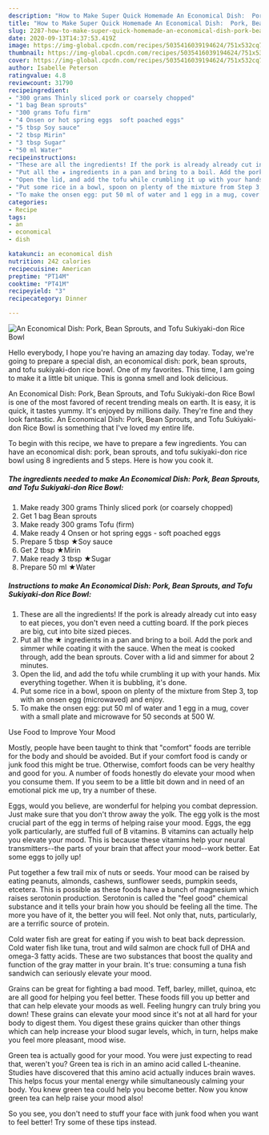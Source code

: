 ```yaml
---
description: "How to Make Super Quick Homemade An Economical Dish:  Pork, Bean Sprouts, and Tofu Sukiyaki-don Rice Bowl"
title: "How to Make Super Quick Homemade An Economical Dish:  Pork, Bean Sprouts, and Tofu Sukiyaki-don Rice Bowl"
slug: 2287-how-to-make-super-quick-homemade-an-economical-dish-pork-bean-sprouts-and-tofu-sukiyaki-don-rice-bowl
date: 2020-09-13T14:37:53.419Z
image: https://img-global.cpcdn.com/recipes/5035416039194624/751x532cq70/an-economical-dish-pork-bean-sprouts-and-tofu-sukiyaki-don-rice-bowl-recipe-main-photo.jpg
thumbnail: https://img-global.cpcdn.com/recipes/5035416039194624/751x532cq70/an-economical-dish-pork-bean-sprouts-and-tofu-sukiyaki-don-rice-bowl-recipe-main-photo.jpg
cover: https://img-global.cpcdn.com/recipes/5035416039194624/751x532cq70/an-economical-dish-pork-bean-sprouts-and-tofu-sukiyaki-don-rice-bowl-recipe-main-photo.jpg
author: Isabelle Peterson
ratingvalue: 4.8
reviewcount: 31790
recipeingredient:
- "300 grams Thinly sliced pork or coarsely chopped"
- "1 bag Bean sprouts"
- "300 grams Tofu firm"
- "4 Onsen or hot spring eggs  soft poached eggs"
- "5 tbsp Soy sauce"
- "2 tbsp Mirin"
- "3 tbsp Sugar"
- "50 ml Water"
recipeinstructions:
- "These are all the ingredients! If the pork is already already cut into easy to eat pieces, you don&#39;t even need a cutting board. If the pork pieces are big, cut into bite sized pieces."
- "Put all the ★ ingredients in a pan and bring to a boil. Add the pork and simmer while coating it with the sauce. When the meat is cooked through, add the bean sprouts. Cover with a lid and simmer for about 2 minutes."
- "Open the lid, and add the tofu while crumbling it up with your hands. Mix everything together. When it is bubbling, it&#39;s done."
- "Put some rice in a bowl, spoon on plenty of the mixture from Step 3, top with an onsen egg (microwaved) and enjoy."
- "To make the onsen egg: put 50 ml of water and 1 egg in a mug, cover with a small plate and microwave for 50 seconds at 500 W."
categories:
- Recipe
tags:
- an
- economical
- dish

katakunci: an economical dish 
nutrition: 242 calories
recipecuisine: American
preptime: "PT14M"
cooktime: "PT41M"
recipeyield: "3"
recipecategory: Dinner

---
```



![An Economical Dish:  Pork, Bean Sprouts, and Tofu Sukiyaki-don Rice Bowl](https://img-global.cpcdn.com/recipes/5035416039194624/751x532cq70/an-economical-dish-pork-bean-sprouts-and-tofu-sukiyaki-don-rice-bowl-recipe-main-photo.jpg)

Hello everybody, I hope you're having an amazing day today. Today, we're going to prepare a special dish, an economical dish:  pork, bean sprouts, and tofu sukiyaki-don rice bowl. One of my favorites. This time, I am going to make it a little bit unique. This is gonna smell and look delicious.



An Economical Dish:  Pork, Bean Sprouts, and Tofu Sukiyaki-don Rice Bowl is one of the most favored of recent trending meals on earth. It is easy, it is quick, it tastes yummy. It's enjoyed by millions daily. They're fine and they look fantastic. An Economical Dish:  Pork, Bean Sprouts, and Tofu Sukiyaki-don Rice Bowl is something that I've loved my entire life.


To begin with this recipe, we have to prepare a few ingredients. You can have an economical dish:  pork, bean sprouts, and tofu sukiyaki-don rice bowl using 8 ingredients and 5 steps. Here is how you cook it.

<!--inarticleads1-->

##### The ingredients needed to make An Economical Dish:  Pork, Bean Sprouts, and Tofu Sukiyaki-don Rice Bowl:

1. Make ready 300 grams Thinly sliced pork (or coarsely chopped)
1. Get 1 bag Bean sprouts
1. Make ready 300 grams Tofu (firm)
1. Make ready 4 Onsen or hot spring eggs - soft poached eggs
1. Prepare 5 tbsp ★Soy sauce
1. Get 2 tbsp ★Mirin
1. Make ready 3 tbsp ★Sugar
1. Prepare 50 ml ★Water




<!--inarticleads2-->

##### Instructions to make An Economical Dish:  Pork, Bean Sprouts, and Tofu Sukiyaki-don Rice Bowl:

1. These are all the ingredients! If the pork is already already cut into easy to eat pieces, you don&#39;t even need a cutting board. If the pork pieces are big, cut into bite sized pieces.
1. Put all the ★ ingredients in a pan and bring to a boil. Add the pork and simmer while coating it with the sauce. When the meat is cooked through, add the bean sprouts. Cover with a lid and simmer for about 2 minutes.
1. Open the lid, and add the tofu while crumbling it up with your hands. Mix everything together. When it is bubbling, it&#39;s done.
1. Put some rice in a bowl, spoon on plenty of the mixture from Step 3, top with an onsen egg (microwaved) and enjoy.
1. To make the onsen egg: put 50 ml of water and 1 egg in a mug, cover with a small plate and microwave for 50 seconds at 500 W.




Use Food to Improve Your Mood


Mostly, people have been taught to think that "comfort" foods are terrible for the body and should be avoided. But if your comfort food is candy or junk food this might be true. Otherwise, comfort foods can be very healthy and good for you. A number of foods honestly do elevate your mood when you consume them. If you seem to be a little bit down and in need of an emotional pick me up, try a number of these.

Eggs, would you believe, are wonderful for helping you combat depression. Just make sure that you don't throw away the yolk. The egg yolk is the most crucial part of the egg in terms of helping raise your mood. Eggs, the egg yolk particularly, are stuffed full of B vitamins. B vitamins can actually help you elevate your mood. This is because these vitamins help your neural transmitters--the parts of your brain that affect your mood--work better. Eat some eggs to jolly up!

Put together a few trail mix of nuts or seeds. Your mood can be raised by eating peanuts, almonds, cashews, sunflower seeds, pumpkin seeds, etcetera. This is possible as these foods have a bunch of magnesium which raises serotonin production. Serotonin is called the "feel good" chemical substance and it tells your brain how you should be feeling all the time. The more you have of it, the better you will feel. Not only that, nuts, particularly, are a terrific source of protein.

Cold water fish are great for eating if you wish to beat back depression. Cold water fish like tuna, trout and wild salmon are chock full of DHA and omega-3 fatty acids. These are two substances that boost the quality and function of the gray matter in your brain. It's true: consuming a tuna fish sandwich can seriously elevate your mood. 

Grains can be great for fighting a bad mood. Teff, barley, millet, quinoa, etc are all good for helping you feel better. These foods fill you up better and that can help elevate your moods as well. Feeling hungry can truly bring you down! These grains can elevate your mood since it's not at all hard for your body to digest them. You digest these grains quicker than other things which can help increase your blood sugar levels, which, in turn, helps make you feel more pleasant, mood wise.

Green tea is actually good for your mood. You were just expecting to read that, weren't you? Green tea is rich in an amino acid called L-theanine. Studies have discovered that this amino acid actually induces brain waves. This helps focus your mental energy while simultaneously calming your body. You knew green tea could help you become better. Now you know green tea can help raise your mood also!

So you see, you don't need to stuff your face with junk food when you want to feel better! Try  some  of  these  tips  instead.

